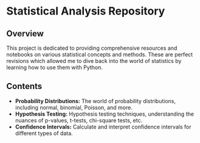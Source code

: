 # Statistical Analysis Repository
## Overview
This project is dedicated to providing comprehensive resources and notebooks on various statistical concepts and methods. These are perfect revisions which allowed me to dive back into the world of statistics by learning how to use them with Python.

## Contents
* **Probability Distributions:** The world of probability distributions, including normal, binomial, Poisson, and more.
* **Hypothesis Testing:** Hypothesis testing techniques, understanding the nuances of p-values, t-tests, chi-square tests, etc.
* **Confidence Intervals:** Calculate and interpret confidence intervals for different types of data.

